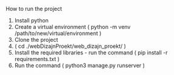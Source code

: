 How to run the project
1. Install python
2. Create a virtual environment ( python -m venv /path/to/new/virtual/environment )
3. Clone the project
4. ( cd ./webDizajnProekt/web_dizajn_proekt/ )
5. Install the required libraries - run the command ( pip install -r requirements.txt )
6. Run the command ( python3 manage.py runserver )
